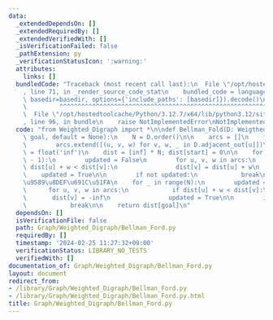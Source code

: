 ```yaml
---
data:
  _extendedDependsOn: []
  _extendedRequiredBy: []
  _extendedVerifiedWith: []
  _isVerificationFailed: false
  _pathExtension: py
  _verificationStatusIcon: ':warning:'
  attributes:
    links: []
  bundledCode: "Traceback (most recent call last):\n  File \"/opt/hostedtoolcache/Python/3.12.7/x64/lib/python3.12/site-packages/onlinejudge_verify/documentation/build.py\"\
    , line 71, in _render_source_code_stat\n    bundled_code = language.bundle(stat.path,\
    \ basedir=basedir, options={'include_paths': [basedir]}).decode()\n          \
    \         ^^^^^^^^^^^^^^^^^^^^^^^^^^^^^^^^^^^^^^^^^^^^^^^^^^^^^^^^^^^^^^^^^^^^^^^^^^^^^^^^^\n\
    \  File \"/opt/hostedtoolcache/Python/3.12.7/x64/lib/python3.12/site-packages/onlinejudge_verify/languages/python.py\"\
    , line 96, in bundle\n    raise NotImplementedError\nNotImplementedError\n"
  code: "from Weighted_Digraph import *\n\ndef Bellman_Fold(D: Weigthed_Digraph, start,\
    \ goal, default = None):\n    N = D.order()\n\n    arcs = []\n    for u in range(N):\n\
    \        arcs.extend([(u, v, w) for v, w, _ in D.adjacent_out[u]])\n\n    inf\
    \ = float('inf')\n    dist = [inf] * N; dist[start] = 0\n\n    for _ in range(N\
    \ - 1):\n        updated = False\n        for u, v, w in arcs:\n            if\
    \ dist[u] + w < dist[v]:\n                dist[v] = dist[u] + w\n            \
    \    updated = True\n\n        if not updated:\n            break\n\n    # \u8CA0\
    \u9589\u8DEF\u691C\u51FA\n    for _ in range(N):\n        updated = False\n  \
    \      for u, v, w in arcs:\n            if dist[u] + w < dist[v]:\n         \
    \       dist[v] = -inf\n                updated = True\n\n        if not updated:\n\
    \            break\n\n    return dist[goal]\n"
  dependsOn: []
  isVerificationFile: false
  path: Graph/Weighted_Digraph/Bellman_Ford.py
  requiredBy: []
  timestamp: '2024-02-25 11:27:32+09:00'
  verificationStatus: LIBRARY_NO_TESTS
  verifiedWith: []
documentation_of: Graph/Weighted_Digraph/Bellman_Ford.py
layout: document
redirect_from:
- /library/Graph/Weighted_Digraph/Bellman_Ford.py
- /library/Graph/Weighted_Digraph/Bellman_Ford.py.html
title: Graph/Weighted_Digraph/Bellman_Ford.py
---
```

